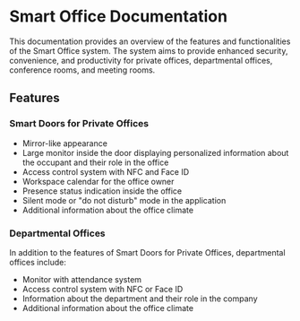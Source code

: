 # Smart Office Documentation

This documentation provides an overview of the features and functionalities of the Smart Office system. The system aims to provide enhanced security, convenience, and productivity for private offices, departmental offices, conference rooms, and meeting rooms.


## Features

### Smart Doors for Private Offices

- Mirror-like appearance
- Large monitor inside the door displaying personalized information about the occupant and their role in the office
- Access control system with NFC and Face ID
- Workspace calendar for the office owner
- Presence status indication inside the office
- Silent mode or "do not disturb" mode in the application
- Additional information about the office climate

### Departmental Offices

In addition to the features of Smart Doors for Private Offices, departmental offices include:

- Monitor with attendance system
- Access control system with NFC or Face ID
- Information about the department and their role in the company
- Additional information about the office climate
